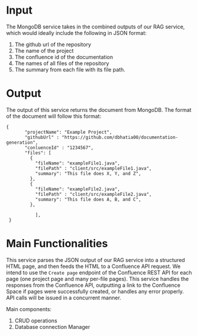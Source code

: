 # Input
The MongoDB service takes in the combined outputs of our RAG service, which would ideally include the following in JSON format:
1. The github url of the repository
2. The name of the project
3. The confluence id of the documentation
4. The names of all files of the repository
5. The summary from each file with its file path. 

# Output
The output of this service returns the document from MongoDB. The format of the document will follow this format:
 ```
{
        "projectName": "Example Project",
        "githubUrl" : "https://github.com/dbhatia00/documentation-generation",
        "conluenceId" : "1234567",
        "files": [
          {
            "fileName": "exampleFile1.java",
            "filePath" : "client/src/exampleFile1.java",
            "summary": "This file does X, Y, and Z",
          },
          {
            "fileName": "exampleFile2.java",
            "filePath" : "client/src/exampleFile2.java",
            "summary": "This file does A, B, and C",
          },
          
            ],
  }
```

# Main Functionalities
This service parses the JSON output of our RAG service into a structured HTML page, and then feeds the HTML to a Confluence API request. We intend to use the `Create page` endpoint of the Confluence REST API for each page (one project page and many per-file pages). This service handles the responses from the Confluence API, outputting a link to the Confluence Space if pages were successfully created, or handles any error properly. API calls will be issued in a concurrent manner. 

Main components:
1. CRUD operations
2. Database connection Manager
